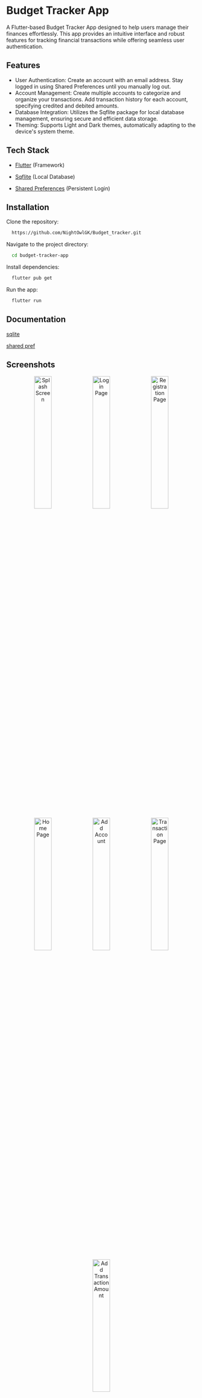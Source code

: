 
# Budget Tracker App

A Flutter-based Budget Tracker App designed to help users manage their finances effortlessly. This app provides an intuitive interface and robust features for tracking financial transactions while offering seamless user authentication.




## Features

- User Authentication: 
  Create an account with an email address.
  Stay logged in using Shared Preferences until you manually log out.
- Account Management:
  Create multiple accounts to categorize and organize your transactions.
  Add transaction history for each account, specifying credited and debited amounts.
- Database Integration:
  Utilizes the Sqflite package for local database management, ensuring secure and efficient data storage.
- Theming:
  Supports Light and Dark themes, automatically adapting to the device's system theme.


## **Tech Stack**

- [Flutter](https://flutter.dev/) (Framework)
  
- [Sqflite](https://pub.dev/packages/sqflite) (Local Database)
  
- [Shared Preferences](https://pub.dev/packages/shared_preferences) (Persistent Login)  



## Installation

Clone the repository:

```bash
  https://github.com/NightOwlGK/Budget_tracker.git
```

Navigate to the project directory:

```bash
  cd budget-tracker-app  
```

Install dependencies:

```bash
  flutter pub get   
```

Run the app:

```bash
  flutter run     
```
## Documentation

[sqlite](https://docs.flutter.dev/cookbook/persistence/sqlite)

[shared pref](https://docs.flutter.dev/cookbook/persistence/key-value)

## **Screenshots**

<div align="center">
  <img src="https://github.com/user-attachments/assets/cc1391ab-df61-41d2-819d-56ade2ea1bed" alt="Splash Screen" width="30%" />
  <img src="https://github.com/user-attachments/assets/f8cd54d0-bab3-4997-a401-f15d3cddf3ed" alt="Login Page" width="30%" />
  <img src="https://github.com/user-attachments/assets/35eabd81-fcd0-4c5f-b719-56927e7cddb0" alt="Registration Page" width="30%" />
</div>

<div align="center">
  <img src="https://github.com/user-attachments/assets/eb32fd45-4317-4777-b609-364816b6acf9" alt="Home Page" width="30%" />
  <img src="https://github.com/user-attachments/assets/ded47236-0029-4caa-bb42-817cb9cbf3c6" alt="Add Account" width="30%" />
  <img src="https://github.com/user-attachments/assets/7c489934-9202-43ce-93f4-feb150a502bf" alt="Transaction Page" width="30%" />
</div>

<div align="center">
  <img src="https://github.com/user-attachments/assets/6e5f6b4a-2048-4880-8ada-048fc070ac75" alt="Add Transaction Amount" width="30%" />
</div>




#   B u d g e t _ T r a c k e r  
 